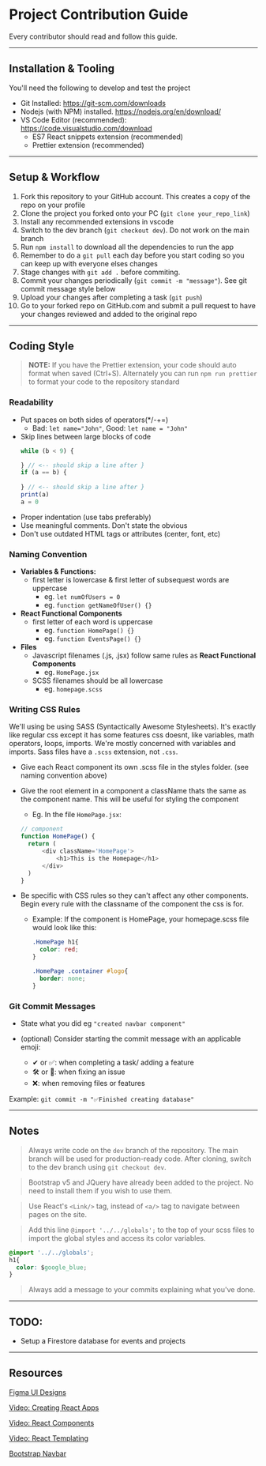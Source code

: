 # Project Contribution Guide

Every contributor should read and follow this guide.

---

## Installation & Tooling
You'll need the following to develop and test the project
- Git Installed: https://git-scm.com/downloads
- Nodejs (with NPM) installed. https://nodejs.org/en/download/
- VS Code Editor (recommended): https://code.visualstudio.com/download
  - ES7 React snippets extension (recommended)
  - Prettier extension (recommended)

---

## Setup & Workflow
1. Fork this repository to your GitHub account. This creates a copy of the repo on your profile
2. Clone the project you forked onto your PC (`git clone your_repo_link`)
3. Install any recommended extensions in vscode
3. Switch to the dev branch (`git checkout dev`). Do not work on the main branch
4. Run `npm install` to download all the dependencies to run the app
4. Remember to do a `git pull` each day before you start coding so you can keep up with everyone elses changes
5. Stage changes with `git add .` before commiting. 
6. Commit your changes periodically (`git commit -m "message"`). See git commit message style below
7. Upload your changes after completing a task (`git push`)
8. Go to your forked repo on GitHub.com and submit a pull request to have your changes reviewed and added to the original repo


---
## Coding Style

> **NOTE:** If you have the Prettier extension, your code should auto format when saved (Ctrl+S). Alternately you can run `npm run prettier` to format your code to the repository standard
### Readability
- Put spaces on both sides of operators(*/-+=)
  - Bad: `let name="John"`, Good: `let name = "John"`
- Skip lines between large blocks of code
  ``` js
  while (b < 9) {

  } // <-- should skip a line after }
  if (a == b) {
    
  } // <-- should skip a line after }
  print(a)
  a = 0
  ```
- Proper indentation (use tabs preferably)
- Use meaningful comments. Don't state the obvious
- Don't use outdated HTML tags or attributes (center, font, etc)

### Naming Convention
- **Variables & Functions:** 
  - first letter is lowercase & first letter of subsequest words are uppercase
    - eg. `let numOfUsers = 0`
    - eg. `function getNameOfUser() {}`
- **React Functional Components**
  - first letter of each word is uppercase
    - eg. `function HomePage() {}`
    - eg. `function EventsPage() {}`
- **Files**
  - Javascript filenames (.js, .jsx) follow same rules as **React Functional Components**
    - eg. `HomePage.jsx`
  - SCSS filenames should be all lowercase
    - eg. `homepage.scss`

### Writing CSS Rules
We'll using be using SASS (Syntactically Awesome Stylesheets). It's exactly like regular css except it has some features css doesnt, like variables, math operators, loops, imports. We're mostly concerned with variables and imports. Sass files have a `.scss` extension, not `.css`.

- Give each React component its own .scss file in the styles folder. (see naming convention above)

- Give the root element in a component a className thats the same as the component name. This will be useful for styling the component
  - Eg. In the file `HomePage.jsx`:
  ``` js
  // component
  function HomePage() {
    return (
        <div className='HomePage'>
            <h1>This is the Homepage</h1>
        </div>
    )
  }
  ```

- Be specific with CSS rules so they can't affect any other components. Begin every rule with the classname of the component the css is for.

  - Example: If the component is HomePage, your homepage.scss file would look like this:
    ```css
    .HomePage h1{
      color: red;
    }

    .HomePage .container #logo{
      border: none;
    }
    ```

### Git Commit Messages
* State what you did eg `"created navbar component"`
* (optional) Consider starting the commit message with an applicable emoji:
    
    * ✔ or ✅: when completing a task/ adding a feature
    * 🛠 or 🔧: when fixing an issue
    * ❌: when removing files or features

Example: `git commit -m "✅Finished creating database"`

---
## Notes
> Always write code on the `dev` branch of the repository. The main branch will be used for production-ready code. After cloning, switch to the dev branch using `git checkout dev`.

> Bootstrap v5 and JQuery have already been added to the project. No need to install them if you wish to use them.

> Use React's `<Link/>` tag, instead of `<a/>` tag to navigate between pages on the site.

> Add this line `@import '../../globals';` to the top of your scss files to import the global styles and access its color variables.
```css
@import '../../globals';
h1{
  color: $google_blue;
}
```

> Always add a message to your commits explaining what you've done.

---
## TODO:
- Setup a Firestore database for events and projects


---
## Resources

[Figma UI Designs](https://www.figma.com/file/bgSgS82rovj7jtqSqYJ6b7/GDSC_Website_Design?node-id=1%3A2)

[Video: Creating React Apps](https://www.youtube.com/watch?v=kVeOpcw4GWY&ab_channel=TheNetNinja)

[Video: React Components](https://www.youtube.com/watch?v=9D1x7-2FmTA&ab_channel=TheNetNinja)

[Video: React Templating](https://www.youtube.com/watch?v=pnhO8UaCgxg&ab_channel=TheNetNinja)

[Bootstrap Navbar](https://getbootstrap.com/docs/5.0/components/navbar/)
